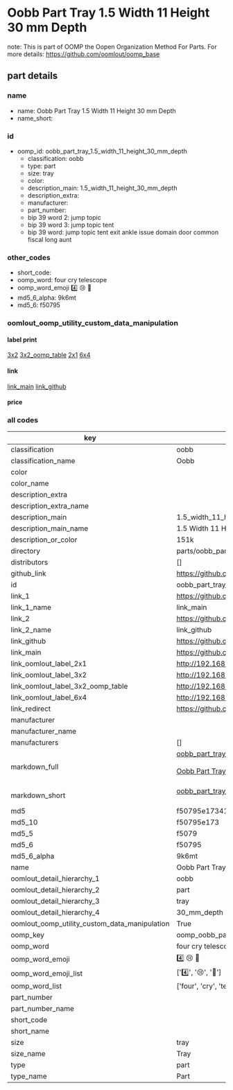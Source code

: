 # Oobb Part Tray 1.5 Width 11 Height 30 mm Depth  

note: This is part of OOMP the Oopen Organization Method For Parts. For more details: https://github.com/oomlout/oomp_base

##  part details
  







### name
* name: Oobb Part Tray 1.5 Width 11 Height 30 mm Depth
* name_short: 
### id
* oomp_id: oobb_part_tray_1.5_width_11_height_30_mm_depth
  * classification: oobb
  * type: part
  * size: tray
  * color: 
  * description_main: 1.5_width_11_height_30_mm_depth
  * description_extra: 
  * manufacturer: 
  * part_number: 
  * bip 39 word 2: jump topic
  * bip 39 word 3: jump topic tent
  * bip 39 word: jump topic tent exit ankle issue domain door common fiscal long aunt

### other_codes
* short_code: 
* oomp_word: four cry telescope
* oomp_word_emoji :four: :cry: :telescope:
* md5_6_alpha: 9k6mt
* md5_6: f50795






### oomlout_oomp_utility_custom_data_manipulation
#### label print
[3x2](http://192.168.1.245:1112/?label=oomp%209k6mt)
[3x2_oomp_table](http://192.168.1.108:1112/?label=oomp%209k6mt)
[2x1](http://192.168.1.242:1112/?label=oomp%209k6mt)
[6x4](http://192.168.1.55:1112/?label=oomp%209k6mt)    

#### link

[link_main](https://github.com/oomlout/oomlout_oomp_version_1_messy/tree/main/parts/oobb_part_tray_1.5_width_11_height_30_mm_depth) [link_github](https://github.com/oomlout/oomlout_oomp_version_1_messy/tree/main/parts/oobb_part_tray_1.5_width_11_height_30_mm_depth)                             

#### price







### all codes 
| key | value |  
| --- | --- |  
| classification | oobb |  
| classification_name | Oobb |  
| color |  |  
| color_name |  |  
| description_extra |  |  
| description_extra_name |  |  
| description_main | 1.5_width_11_height_30_mm_depth |  
| description_main_name | 1.5 Width 11 Height 30 mm Depth |  
| description_or_color | 151k |  
| directory | parts/oobb_part_tray_1.5_width_11_height_30_mm_depth |  
| distributors | [] |  
| github_link | https://github.com/oomlout/oomlout_oomp_part_src/tree/main/parts/oobb_part_tray_1.5_width_11_height_30_mm_depth |  
| id | oobb_part_tray_1.5_width_11_height_30_mm_depth |  
| link_1 | https://github.com/oomlout/oomlout_oomp_version_1_messy/tree/main/parts/oobb_part_tray_1.5_width_11_height_30_mm_depth |  
| link_1_name | link_main |  
| link_2 | https://github.com/oomlout/oomlout_oomp_version_1_messy/tree/main/parts/oobb_part_tray_1.5_width_11_height_30_mm_depth |  
| link_2_name | link_github |  
| link_github | https://github.com/oomlout/oomlout_oomp_version_1_messy/tree/main/parts/oobb_part_tray_1.5_width_11_height_30_mm_depth |  
| link_main | https://github.com/oomlout/oomlout_oomp_version_1_messy/tree/main/parts/oobb_part_tray_1.5_width_11_height_30_mm_depth |  
| link_oomlout_label_2x1 | http://192.168.1.242:1112/?label=oomp%209k6mt |  
| link_oomlout_label_3x2 | http://192.168.1.245:1112/?label=oomp%209k6mt |  
| link_oomlout_label_3x2_oomp_table | http://192.168.1.108:1112/?label=oomp%209k6mt |  
| link_oomlout_label_6x4 | http://192.168.1.55:1112/?label=oomp%209k6mt |  
| link_redirect | https://github.com/oomlout/oomlout_oomp_version_1_messy/tree/main/parts/oobb_part_tray_1.5_width_11_height_30_mm_depth |  
| manufacturer |  |  
| manufacturer_name |  |  
| manufacturers | [] |  
| markdown_full | [oobb_part_tray_1.5_width_11_height_30_mm_depth](none)<br>[](none)<br>[Oobb Part Tray 1.5 Width 11 Height 30 Mm Depth](none)<br><br> |  
| markdown_short | [oobb_part_tray_1.5_width_11_height_30_mm_depth](none)<br><br> |  
| md5 | f50795e17341681dda8494ffbeb943c7 |  
| md5_10 | f50795e173 |  
| md5_5 | f5079 |  
| md5_6 | f50795 |  
| md5_6_alpha | 9k6mt |  
| name | Oobb Part Tray 1.5 Width 11 Height 30 mm Depth |  
| oomlout_detail_hierarchy_1 | oobb |  
| oomlout_detail_hierarchy_2 | part |  
| oomlout_detail_hierarchy_3 | tray |  
| oomlout_detail_hierarchy_4 | 30_mm_depth |  
| oomlout_oomp_utility_custom_data_manipulation | True |  
| oomp_key | oomp_oobb_part_tray_1.5_width_11_height_30_mm_depth |  
| oomp_word | four cry telescope |  
| oomp_word_emoji | :four: :cry: :telescope: |  
| oomp_word_emoji_list | [':four:', ':cry:', ':telescope:'] |  
| oomp_word_list | ['four', 'cry', 'telescope'] |  
| part_number |  |  
| part_number_name |  |  
| short_code |  |  
| short_name |  |  
| size | tray |  
| size_name | Tray |  
| type | part |  
| type_name | Part |  
